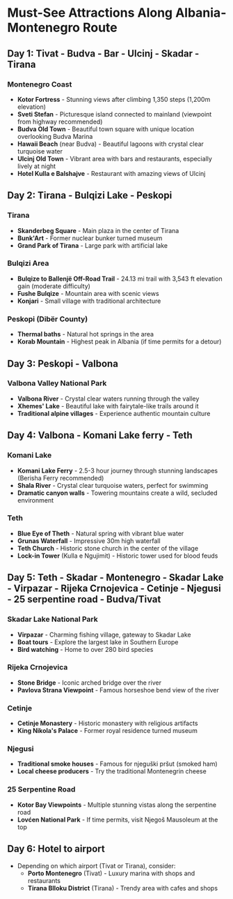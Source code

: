 # Must-See Attractions Along Albania-Montenegro Route

## Day 1: Tivat - Budva - Bar - Ulcinj - Skadar - Tirana

### Montenegro Coast
- **Kotor Fortress** - Stunning views after climbing 1,350 steps (1,200m elevation)
- **Sveti Stefan** - Picturesque island connected to mainland (viewpoint from highway recommended)
- **Budva Old Town** - Beautiful town square with unique location overlooking Budva Marina
- **Hawaii Beach** (near Budva) - Beautiful lagoons with crystal clear turquoise water
- **Ulcinj Old Town** - Vibrant area with bars and restaurants, especially lively at night
- **Hotel Kulla e Balshajve** - Restaurant with amazing views of Ulcinj

## Day 2: Tirana - Bulqizi Lake - Peskopi

### Tirana
- **Skanderbeg Square** - Main plaza in the center of Tirana
- **Bunk'Art** - Former nuclear bunker turned museum
- **Grand Park of Tirana** - Large park with artificial lake

### Bulqizi Area
- **Bulqize to Ballenjë Off-Road Trail** - 24.13 mi trail with 3,543 ft elevation gain (moderate difficulty)
- **Fushe Bulqize** - Mountain area with scenic views
- **Konjari** - Small village with traditional architecture

### Peskopi (Dibër County)
- **Thermal baths** - Natural hot springs in the area
- **Korab Mountain** - Highest peak in Albania (if time permits for a detour)

## Day 3: Peskopi - Valbona

### Valbona Valley National Park
- **Valbona River** - Crystal clear waters running through the valley
- **Xhemes' Lake** - Beautiful lake with fairytale-like trails around it
- **Traditional alpine villages** - Experience authentic mountain culture

## Day 4: Valbona - Komani Lake ferry - Teth

### Komani Lake
- **Komani Lake Ferry** - 2.5-3 hour journey through stunning landscapes (Berisha Ferry recommended)
- **Shala River** - Crystal clear turquoise waters, perfect for swimming
- **Dramatic canyon walls** - Towering mountains create a wild, secluded environment

### Teth
- **Blue Eye of Theth** - Natural spring with vibrant blue water
- **Grunas Waterfall** - Impressive 30m high waterfall
- **Teth Church** - Historic stone church in the center of the village
- **Lock-in Tower** (Kulla e Ngujimit) - Historic tower used for blood feuds

## Day 5: Teth - Skadar - Montenegro - Skadar Lake - Virpazar - Rijeka Crnojevica - Cetinje - Njegusi - 25 serpentine road - Budva/Tivat

### Skadar Lake National Park
- **Virpazar** - Charming fishing village, gateway to Skadar Lake
- **Boat tours** - Explore the largest lake in Southern Europe
- **Bird watching** - Home to over 280 bird species

### Rijeka Crnojevica
- **Stone Bridge** - Iconic arched bridge over the river
- **Pavlova Strana Viewpoint** - Famous horseshoe bend view of the river

### Cetinje
- **Cetinje Monastery** - Historic monastery with religious artifacts
- **King Nikola's Palace** - Former royal residence turned museum

### Njegusi
- **Traditional smoke houses** - Famous for njeguški pršut (smoked ham)
- **Local cheese producers** - Try the traditional Montenegrin cheese

### 25 Serpentine Road
- **Kotor Bay Viewpoints** - Multiple stunning vistas along the serpentine road
- **Lovćen National Park** - If time permits, visit Njegoš Mausoleum at the top

## Day 6: Hotel to airport
- Depending on which airport (Tivat or Tirana), consider:
  - **Porto Montenegro** (Tivat) - Luxury marina with shops and restaurants
  - **Tirana Blloku District** (Tirana) - Trendy area with cafes and shops

